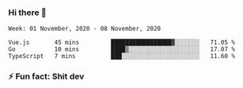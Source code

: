 ### Hi there 👋
<!--START_SECTION:waka-->
```text
Week: 01 November, 2020 - 08 November, 2020

Vue.js       45 mins         █████████████████▓░░░░░░░   71.05 % 
Go           10 mins         ████▒░░░░░░░░░░░░░░░░░░░░   17.07 % 
TypeScript   7 mins          ███░░░░░░░░░░░░░░░░░░░░░░   11.60 % 
```
<!--END_SECTION:waka-->
<!--
**TG4LAaron/TG4LAaron** is a ✨ _special_ ✨ repository because its `README.md` (this file) appears on your GitHub profile.

Here are some ideas to get you started:

- 🔭 I’m currently working on ...
- 🌱 I’m currently learning ...
- 👯 I’m looking to collaborate on ...
- 🤔 I’m looking for help with ...
- 💬 Ask me about ...
- 📫 How to reach me: ...
- 😄 Pronouns: ...
- ⚡ Fun fact: ...
-->
### ⚡ Fun fact: Shit dev
